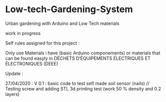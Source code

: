 # Low-tech-Gardening-System
Urban gardening with Arduino and Low Tech materials

work in progress

Self rules assigned for this project : 

Only use Materials i have (basic Arduino componements) or materials that can be found easyly in DÉCHETS D‘ÉQUIPEMENTS ÉLECTRIQUES ET ÉLECTRONIQUES (DEEE)

Update : 

27/04/2020 : V 0.1 : basic code to test sefl made soil sensor (nails) // Testing screw and adding STL 3d printing test (work 50 % density and 0.2 layers)
